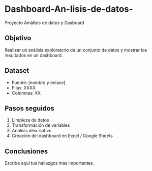 # Dashboard-An-lisis-de-datos-
Proyecto Amàlisis de datos y Dasboard
##  Objetivo
Realizar un análisis exploratorio de un conjunto de datos y mostrar los resultados en un dashboard.

## Dataset
- Fuente: [nombre y enlace]
- Filas: XXXX
- Columnas: XX

## Pasos seguidos
1. Limpieza de datos
2. Transformación de variables
3. Análisis descriptivo
4. Creación del dashboard en Excel / Google Sheets

## Conclusiones
Escribe aquí tus hallazgos más importantes.
